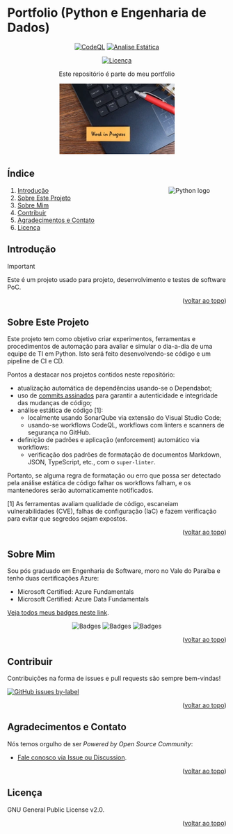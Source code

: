 # Portfolio (Python e Engenharia de Dados)

<!-- markdownlint-disable MD033 -->

<div id="header" align="center">

[![CodeQL](https://github.com/portfolio-2025br/bootcamp-python/actions/workflows/codeql.yml/badge.svg)](https://github.com/portfolio-2025br/bootcamp-python/actions/workflows/codeql.yml)
[![Analise Estática](https://github.com/portfolio-2025br/bootcamp-python/actions/workflows/linter.yml/badge.svg)](https://github.com/portfolio-2025br/bootcamp-python/actions/workflows/linter.yml)

[![Licença][shieldLicense]](LICENSE.txt)

Este repositório é parte do meu portfolio

![WIP](https://github.com/portfolio-2025br/bootcamp-gft/raw/main/images/WIP.png)

</div>

## Índice

<img align="right" src="https://logodownload.org/wp-content/uploads/2019/10/python-logo-4.png" width="133" height="148" alt="Python logo">

1. [Introdução](#introdução)
2. [Sobre Este Projeto](#sobre-este-projeto)
3. [Sobre Mim](#sobre-mim)
4. [Contribuir](#contribuir)
5. [Agradecimentos e Contato](#agradecimentos-e-contato)
6. [Licença](#licença)

## Introdução

> [!IMPORTANT]
>
> Este é um projeto usado para projeto, desenvolvimento e testes de software PoC.

<p align="right">(<a href="#header">voltar ao topo</a>)</p>

## Sobre Este Projeto

Este projeto tem como objetivo criar experimentos, ferramentas e procedimentos de automação para avaliar e simular o
dia-a-dia de uma equipe de TI em Python. Isto será feito desenvolvendo-se código e um pipeline de CI e CD.

Pontos a destacar nos projetos contidos neste repositório:

- atualização automática de dependências usando-se o Dependabot;
- uso de
  [commits assinados](https://docs.github.com/pt/authentication/managing-commit-signature-verification/signing-commits)
  para garantir a autenticidade e integridade das mudanças de código;
- análise estática de código [1]:
  - localmente usando SonarQube via extensão do Visual Studio Code;
  - usando-se workflows CodeQL, workflows com linters e scanners de segurança no GitHub.
- definição de padrões e aplicação (enforcement) automático via workflows:
  - verificação dos padrões de formatação de documentos Markdown, JSON, TypeScript, etc., com o `super-linter`.

Portanto, se alguma regra de formatação ou erro que possa ser detectado pela análise estática de código falhar os
workflows falham, e os mantenedores serão automaticamente notificados.

[1] As ferramentas avaliam qualidade de código, escaneiam vulnerabilidades (CVE), falhas de configuração (IaC) e fazem
verificação para evitar que segredos sejam expostos.

<p align="right">(<a href="#header">voltar ao topo</a>)</p>

## Sobre Mim

Sou pós graduado em Engenharia de Software, moro no Vale do Paraíba e tenho duas certificações Azure:

- Microsoft Certified: Azure Fundamentals
- Microsoft Certified: Azure Data Fundamentals

[Veja todos meus badges neste link](https://www.credly.com/users/claudioandre-br).

<div id="header" align="center">

![Badges](https://images.credly.com/size/160x160/images/73e4a58b-a8ef-41a3-a7db-9183dd269882/image.png)
![Badges](https://images.credly.com/size/160x160/images/a253b994-caa6-4dd1-bf0e-434dd012b1f6/image.png)
![Badges](https://images.credly.com/size/160x160/images/9dc6345e-db80-44de-bb44-0c78775e53fa/image.png)

</div>

<p align="right">(<a href="#header">voltar ao topo</a>)</p>

## Contribuir

Contribuições na forma de issues e pull requests são sempre bem-vindas!

[![GitHub issues by-label](https://img.shields.io/github/issues/portfolio-2025br/bootcamp-python/good%20first%20issue)](https://github.com/portfolio-2025br/bootcamp-python/issues?q=is%3Aissue+is%3Aopen+label%3A%22good+first+issue%22)

<p align="right">(<a href="#header">voltar ao topo</a>)</p>

## Agradecimentos e Contato

Nós temos orgulho de ser _Powered by Open Source Community_:

- [Fale conosco via Issue ou Discussion](https://github.com/portfolio-2025br/bootcamp-python/discussions).

<p align="right">(<a href="#header">voltar ao topo</a>)</p>

## Licença

GNU General Public License v2.0.

<p align="right">(<a href="#header">voltar ao topo</a>)</p>

<!-- markdownlint-enable MD033 -->

[shieldLicense]: https://img.shields.io/badge/License-GPL%20v2-blue.svg?label=Licen%C3%A7a
